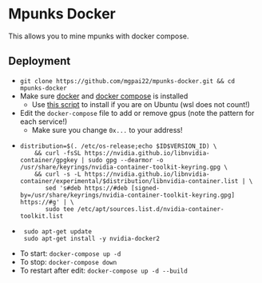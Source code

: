 
# Mpunks Docker

This allows you to mine mpunks with docker compose.
## Deployment

- `git clone https://github.com/mgpai22/mpunks-docker.git && cd mpunks-docker`
- Make sure [docker](https://docs.docker.com/get-docker/) and [docker compose](https://docs.docker.com/compose/install/other/) is installed
    - Use [this script](https://github.com/mgpai22/docker-install-script) to install if you are on Ubuntu (wsl does not count!)
- Edit the `docker-compose` file to add or remove gpus (note the pattern for each service!)
  - Make sure you change `0x...` to your address!
- ```
  distribution=$(. /etc/os-release;echo $ID$VERSION_ID) \
      && curl -fsSL https://nvidia.github.io/libnvidia-container/gpgkey | sudo gpg --dearmor -o /usr/share/keyrings/nvidia-container-toolkit-keyring.gpg \
      && curl -s -L https://nvidia.github.io/libnvidia-container/experimental/$distribution/libnvidia-container.list | \
         sed 's#deb https://#deb [signed-by=/usr/share/keyrings/nvidia-container-toolkit-keyring.gpg] https://#g' | \
         sudo tee /etc/apt/sources.list.d/nvidia-container-toolkit.list
  ```
- ```
   sudo apt-get update
   sudo apt-get install -y nvidia-docker2
  ```
- To start:
    `docker-compose up -d`
- To stop:
    `docker-compose down`
- To restart after edit:
    `docker-compose up -d --build`



